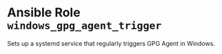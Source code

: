 # Ansible Role `windows_gpg_agent_trigger`

Sets up a systemd service that regularly triggers GPG Agent in Windows.

